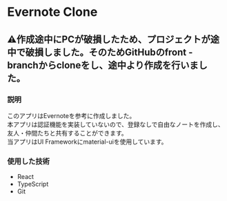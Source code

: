 # Evernote Clone

## ⚠作成途中にPCが破損したため、プロジェクトが途中で破損しました。そのためGitHubのfront - branchからcloneをし、途中より作成を行いました。

### 説明
このアプリはEvernoteを参考に作成しました。</br>
本アプリは認証機能を実装していないので、登録なしで自由なノートを作成し、友人・仲間たちと共有することができます。</br>
当アプリはUI Frameworkにmaterial-uiを使用しています。

### 使用した技術
- React
- TypeScript
- Git
